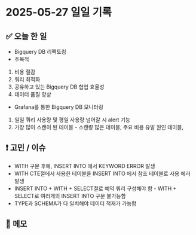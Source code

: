 # 2025-05-27 일일 기록

## ✅ 오늘 한 일
- Bigquery DB 리팩토링
- 주목적
1. 비용 절감
2. 쿼리 최적화
3. 공유하고 있는 Bigquery DB 협업 효율성
4. 데이터 품질 향상

- Grafana를 통한 Bigquery DB 모니터링
1. 일일 쿼리 사용량 및 평일 사용량 넘어갈 시 alert 기능
2. 가장 많이 스캔이 된 테이블 - 스캔량 많은 테이블, 주요 비용 유발 원인 테이블, 

## ❗ 고민 / 이슈
- WITH 구문 후에, INSERT INTO 에서 KEYWORD ERROR 발생
- WITH CTE절에서 사용한 테이블을 INSERT INTO 에서 참조 테이블로 사용 에러 발생
- INSERT INTO + WITH + SELECT절로 예약 쿼리 구성해야 함 - WITH + SELECT로 여러개의 INSERT INTO 구문 불가능함 
- TYPE과 SCHEMA가 다 일치해야 데이터 적재가 가능함
## 📌 메모










